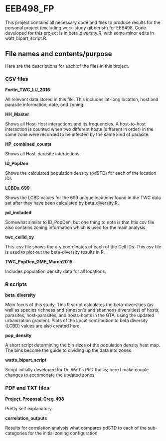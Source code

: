 # EEB498_FP

This project contains all necessary code and files to produce results for the personal project (excluding work-study gibberish) for EEB498.
Code developed for this project is in beta_diversity.R, with some minor edits in watt_bipart_script.R. 

## File names and contents/purpose

Here are the descriptions for each of the files in this project. 

### CSV files

**Fortin_TWC_LU_2016**

All relevant data stored in this file. This includes lat-long location, host and parasite information, date, and zoning. 

**HH_Master**

Shows all Host-Host interactions and its frequencies. A host-to-host interaction is counted when two different hosts (different in order) in the same zone were recorded to be infected by the same kind of parasite. 

**HP_combined_counts**

Shows all Host-parasite interactions.

**ID_PopDen**

Shows the calculated population density (pdSTD) for each of the location IDs

**LCBDs_699**

Shows the LCBD values for the 699 unique locations found in the TWC data set after they have been calculated by beta_diversity.R. 

**pd_included**

Somewhat similar to ID_PopDen, but one thing to note is that htis csv file also contains zoning information which is used for the main analysis.

**twc_cellid_xy**

This .csv file shows the x-y coordinates of each of the Cell IDs. This csv file is used to plot out the beta-diversity results in R. 

**TWC_PopDen_GME_March2015**

Includes population density data for all locations.

### R scripts

**beta_diversity**

Main focus of this study. This R script calculates the beta-diversities (as well as species richness and simpson's and shannons diversities) of hosts, parasites, host-parasites, and hosts-hosts in the GTA, using the updated urbanization gradient. Plots of the Local contribution to beta diversity (LCBD) values are also created here. 

**pop_density**

A short script determining the bin sizes of the population density heat map. The bins become the guide to dividing up the data into zones.

**watts_bipart_script**

Script initially developed for Dr. Watt's PhD thesis; here I make couple changes to accomodate the updated zones.


### PDF and TXT files

**Project_Proposal_Greg_498**

Pretty self explanatory. 

**correlation_outputs**

Results for correlation analysis what compares pdSTD to each of the sub-categories for the initial zoning configuration.
